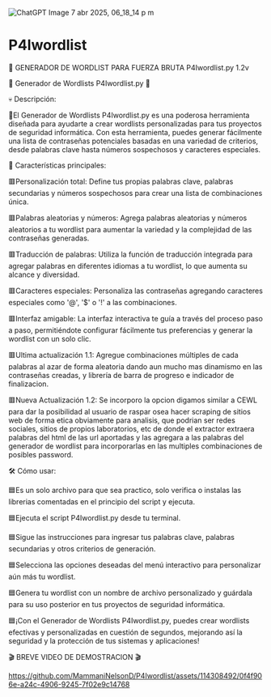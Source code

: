 ![ChatGPT Image 7 abr 2025, 06_18_14 p m](https://github.com/user-attachments/assets/ba4b1db1-6666-47dd-863f-9e15d24386d0)


# P4Iwordlist
🥷 GENERADOR DE WORDLIST PARA FUERZA BRUTA P4Iwordlist.py 1.2v

🧾 Generador de Wordlists P4Iwordlist.py 🧾

💀 Descripción:

🔳El Generador de Wordlists P4Iwordlist.py es una poderosa herramienta diseñada para ayudarte a crear wordlists personalizadas para tus proyectos de seguridad informática. Con esta herramienta, puedes generar fácilmente una lista de contraseñas potenciales basadas en una variedad de criterios, desde palabras clave hasta números sospechosos y caracteres especiales.

🤖 Características principales:

🟥Personalización total: Define tus propias palabras clave, palabras secundarias y números sospechosos para crear una lista de combinaciones única.

🟥Palabras aleatorias y números: Agrega palabras aleatorias y números aleatorios a tu wordlist para aumentar la variedad y la complejidad de las contraseñas generadas.

🟥Traducción de palabras: Utiliza la función de traducción integrada para agregar palabras en diferentes idiomas a tu wordlist, lo que aumenta su alcance y diversidad.

🟥Caracteres especiales: Personaliza las contraseñas agregando caracteres especiales como '@', '$' o '!' a las combinaciones.

🟥Interfaz amigable: La interfaz interactiva te guía a través del proceso paso a paso, permitiéndote configurar fácilmente tus preferencias y generar la wordlist con un solo clic.

🟥Ultima actualización 1.1:  Agregue combinaciones múltiples de cada palabras al azar de forma aleatoria dando aun mucho mas dinamismo en las contraseñas creadas, y librería de barra de progreso e indicador de finalizacion. 

🟥Nueva Actualización 1.2: Se incorporo la opcion digamos similar a CEWL para dar la posibilidad al usuario de raspar osea hacer scraping de sitios web de forma etica obviamente para analisis, que podrian ser redes sociales, sitios de propios laboratorios, etc de donde el extractor extraera palabras del html de las url aportadas y las agregara a las palabras del generador de wordlist para incorporarlas en las multiples combinaciones de posibles password.

🛠️ Cómo usar:

🟦Es un solo archivo para que sea practico, solo verifica o instalas las librerias comentadas en el principio del script y ejecuta.

🟦Ejecuta el script P4Iwordlist.py desde tu terminal.

🟦Sigue las instrucciones para ingresar tus palabras clave, palabras secundarias y otros criterios de generación.

🟦Selecciona las opciones deseadas del menú interactivo para personalizar aún más tu wordlist.

🟦Genera tu wordlist con un nombre de archivo personalizado y guárdala para su uso posterior en tus proyectos de seguridad informática.

🟦¡Con el Generador de Wordlists P4Iwordlist.py, puedes crear wordlists efectivas y personalizadas en cuestión de segundos, mejorando así la seguridad y la protección de tus sistemas y aplicaciones!

🎬 BREVE VIDEO DE DEMOSTRACION 🎬 


https://github.com/MammaniNelsonD/P4Iwordlist/assets/114308492/0f4f906e-a24c-4906-9245-7f02e9c14768


